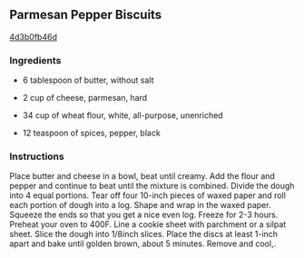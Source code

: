 ## Parmesan Pepper Biscuits

[4d3b0fb46d](http://www.food.com/recipe/parmesan-pepper-biscuits-443959)

### Ingredients

 - 6 tablespoon of butter, without salt

 - 2 cup of cheese, parmesan, hard

 - 34 cup of wheat flour, white, all-purpose, unenriched

 - 12 teaspoon of spices, pepper, black

### Instructions

Place butter and cheese in a bowl, beat until creamy. Add the flour and pepper and continue to beat until the mixture is combined. Divide the dough into 4 equal portions. Tear off four 10-inch pieces of waxed paper and roll each portion of dough into a log. Shape and wrap in the waxed paper. Squeeze the ends so that you get a nice even log. Freeze for 2-3 hours. Preheat your oven to 400F. Line a cookie sheet with parchment or a silpat sheet. Slice the dough into 1/8inch slices. Place the discs at least 1-inch apart and bake until golden brown, about 5 minutes. Remove and cool,.